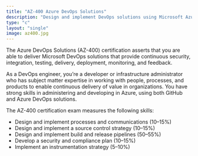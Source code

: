 ```yaml
---
title: "AZ-400 Azure DevOps Solutions"
description: "Design and implement DevOps solutions using Microsoft Azure DevOps"
type: "c"
layout: "single"
image: az400.jpg
---
```

The Azure DevOps Solutions (AZ-400) certification asserts that you are able to deliver Microsoft DevOps solutions that provide continuous security, integration, testing, delivery, deployment, monitoring, and feedback. 

As a DevOps engineer, you’re a developer or infrastructure administrator who has subject matter expertise in working with people, processes, and products to enable continuous delivery of value in organizations. You have strong skills in administering and developing in Azure, using both GitHub and Azure DevOps solutions.

The AZ-400 certification exam measures the following skills:

- Design and implement processes and communications (10–15%)
- Design and implement a source control strategy (10–15%)
- Design and implement build and release pipelines (50–55%)
- Develop a security and compliance plan (10–15%)
- Implement an instrumentation strategy (5–10%)

